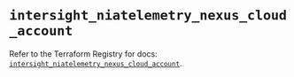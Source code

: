 # `intersight_niatelemetry_nexus_cloud_account`

Refer to the Terraform Registry for docs: [`intersight_niatelemetry_nexus_cloud_account`](https://registry.terraform.io/providers/ciscodevnet/intersight/1.0.71/docs/resources/niatelemetry_nexus_cloud_account).

